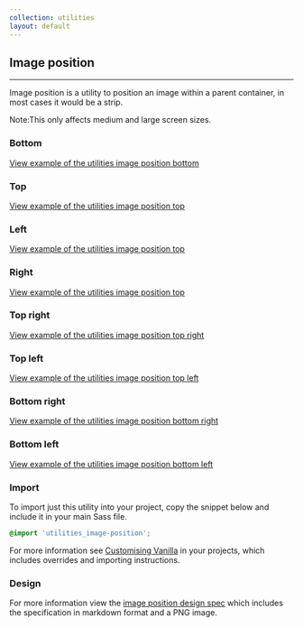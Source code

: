 ```yaml
---
collection: utilities
layout: default
---
```


## Image position

<hr>

Image position is a utility to position an image within a parent container, in
most cases it would be a strip.

<div class="p-notification--information">
  <p class="p-notification__response">
    <span class="p-notification__status">Note:</span>This only affects medium and large screen sizes.
  </p>
</div>

### Bottom

<a href="/examples/utilities/image-position/bottom/" class="js-example">
View example of the utilities image position bottom
</a>

### Top

<a href="/examples/utilities/image-position/top/" class="js-example">
View example of the utilities image position top
</a>

### Left

<a href="/examples/utilities/image-position/left/" class="js-example">
View example of the utilities image position top
</a>

### Right

<a href="/examples/utilities/image-position/right/" class="js-example">
View example of the utilities image position top
</a>

### Top right

<a href="/examples/utilities/image-position/top-right/" class="js-example">
View example of the utilities image position top right
</a>

### Top left

<a href="/examples/utilities/image-position/top-left/" class="js-example">
View example of the utilities image position top left
</a>

### Bottom right

<a href="/examples/utilities/image-position/bottom-right/" class="js-example">
View example of the utilities image position bottom right
</a>

### Bottom left

<a href="/examples/utilities/image-position/bottom-left/" class="js-example">
View example of the utilities image position bottom left
</a>

### Import

To import just this utility into your project, copy the snippet below and include it in your main Sass file.

```scss
@import 'utilities_image-position';
```

For more information see [Customising Vanilla](/customising-vanilla/) in your projects, which includes overrides and importing instructions.

### Design

For more information view the [image position design spec](https://github.com/ubuntudesign/vanilla-design/tree/master/Image%20position) which includes the specification in markdown format and a PNG image.
